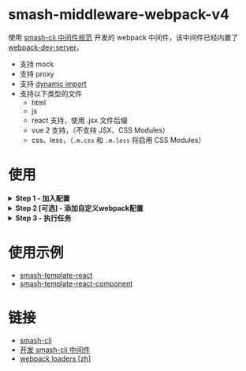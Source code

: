 # smash-middleware-webpack-v4

使用 [smash-cli 中间件规范](https://www.smash-cli.com/) 开发的 webpack 中间件，该中间件已经内置了
[webpack-dev-server](https://www.npmjs.com/package/webpack-dev-server)。

- 支持 mock
- 支持 proxy
- 支持
  [dynamic import](https://webpack.docschina.org/guides/code-splitting/#%E5%8A%A8%E6%80%81%E5%AF%BC%E5%85%A5-dynamic-imports-)
- 支持以下类型的文件
  - html
  - js
  - react 支持，使用 .jsx 文件后缀
  - vue 2 支持，（不支持 JSX、CSS Modules）
  - css、less，（`.m.css` 和 `.m.less` 将启用 CSS Modules）

# 使用

<!-- ## Step 1 - 加入配置 -->
<details>
<summary><b>Step 1 - 加入配置</b></summary>
<p>
在 <code>.smash/task.yml</code> 文件中加入配置：

```yaml
dev-server:
  - name: smash-middleware-webpack-v4
    type: dev-server # 浏览器网页应用，开发模式，启用webpack-dev-server

watch:
  - name: smash-middleware-webpack-v4
    type: watch # 浏览器网页应用，开发模式，开启watch模式

build:
  - name: smash-middleware-webpack-v4
    type: build # 浏览器网页应用，生产环境

buildLib:
  - name: smash-middleware-webpack-v4
    type: lib # js lib类型应用，生产环境
```

参数的配置规则如下：

- `type`：默认为 `build`
  - `dev-server`：浏览器网页应用，开发模式，启用 webpack-dev-server
  - `watch`：浏览器网页应用，开发模式，开启 watch 模式
  - `build`：浏览器网页应用，生产环境
  - `lib`：js 库类型应用，生产环境
    </p>
    </details>

<!-- ## Step 2 - 添加自定义webpack配置 -->
<details>
<summary><b>Step 2 [可选] - 添加自定义webpack配置</b></summary>
<p>

在项目根目录新建 `webpack.config.js` 文件，可增加自定义配置。

```javascript
module.exports = ({ webpack, defaultWebpackConfig }) => {
  return {
    devtool: 'source-map',
    externals: {
      axios: 'axios',
      jquery: 'jQuery',
      react: 'React',
      'react-dom': 'ReactDOM',
      vue: 'Vue',
    },
    resolve: {
      ...defaultWebpackConfig.resolve,
      alias: {},
    },
    devServer: {
      ...defaultWebpackConfig.devServer,
      hot: true,
      // hotOnly: true, // 只启用页面无刷新替换
      port: 8080,
      proxy: {
        // 代理配置
        '/api': 'http://localhost:3000',
      },
    },
  };
};
```

</p>
</details>

<!-- ## Step 3 - 执行任务 -->
<details>
<summary><b>Step 3 - 执行任务</b></summary>
<p>

```bash
# 启动 webpack-dev-server
$ smash run dev-server

# 开启 watch 模式
$ smash run watch

# 生产模式构建网页应用
$ smash run build

# 生产模式下构建js库应用
$ smash run buildLib
```

</p>
</details>

# 使用示例

- [smash-template-react](https://www.smash-cli.com/docs/documentation/templates/smash-template-react.html)
- [smash-template-react-component](https://www.smash-cli.com/docs/documentation/templates/smash-template-react-component.html)

# 链接

- [smash-cli](https://www.smash-cli.com/)
- [开发 smash-cli 中间件](https://www.smash-cli.com/docs/examples/contribute/writing-a-middleware.html)
- [webpack loaders [zh]](https://webpack.docschina.org/loaders/)
